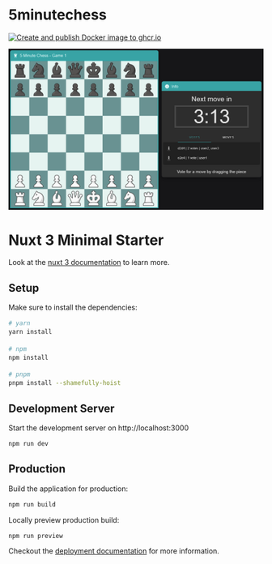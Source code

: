 # 5minutechess

[![Create and publish Docker image to ghcr.io](https://github.com/thieleju/5minutechess/actions/workflows/dockerize.yml/badge.svg?branch=main)](https://github.com/thieleju/5minutechess/actions/workflows/dockerize.yml)

![Preview Image](./preview.png)

# Nuxt 3 Minimal Starter

Look at the [nuxt 3 documentation](https://v3.nuxtjs.org) to learn more.

## Setup

Make sure to install the dependencies:

```bash
# yarn
yarn install

# npm
npm install

# pnpm
pnpm install --shamefully-hoist
```

## Development Server

Start the development server on http://localhost:3000

```bash
npm run dev
```

## Production

Build the application for production:

```bash
npm run build
```

Locally preview production build:

```bash
npm run preview
```

Checkout the [deployment documentation](https://v3.nuxtjs.org/guide/deploy/presets) for more information.
